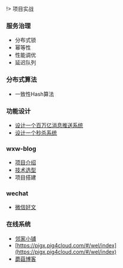 !> 项目实战



### 服务治理

- 分布式锁
- 幂等性
- 性能调优
- 延迟队列

### **分布式算法** 

- 一致性Hash算法

### 功能设计

- [设计一个百万亿消息推送系统](/项目实践/项目设计方案/百万级消息推送系统/README.md) 
- [设计一个秒杀系统](/项目实践/项目设计方案/秒杀系统/README.md) 

### wxw-blog

- [项目介绍 ](/项目实践/wxw-blog/项目介绍) 
- [技术选型](/项目实践/wxw-blog/技术选型.md) 
- 项目搭建


### wechat

- [微信好文](/项目实践/wechat/) 

### 在线系统

- [邻家小铺](http://microapp.gitee.io/linjiashop/) 
- [https://pigx.pig4cloud.com/#/wel/index](https://pigx.pig4cloud.com/#/wel/index) 
- [蘑菇博客](http://moxi159753.gitee.io/mogu_blog_doc/#/README) 

